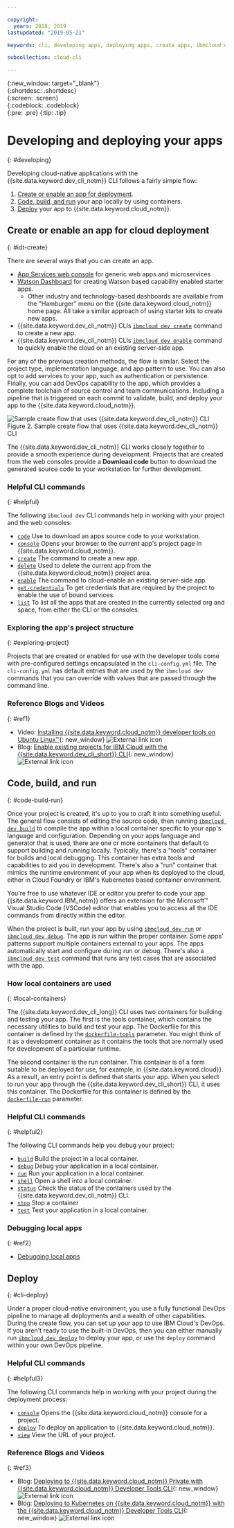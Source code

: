 ```yaml
---

copyright:
  years: 2018, 2019
lastupdated: "2019-05-21"

keywords: cli, developing apps, deploying apps, create apps, ibmcloud dev enable, ibmcloud dev create, local containers, ibmcloud dev run, ibmcloud dev, cli blog, cli video, cli reference

subcollection: cloud-cli

---
```


{:new_window: target="_blank"}  
{:shortdesc: .shortdesc}  
{:screen: .screen}  
{:codeblock: .codeblock}  
{:pre: .pre}
{:tip: .tip}

# Developing and deploying your apps
{: #developing}

Developing cloud-native applications with the {{site.data.keyword.dev_cli_notm}} CLI follows a fairly simple flow:

1. [Create or enable an app for deployment](#idt-create).
2. [Code, build, and run](#code-build-run) your app locally by using containers.
3. [Deploy](#cli-deploy) your app to {{site.data.keyword.cloud_notm}}.

## Create or enable an app for cloud deployment
{: #idt-create}

There are several ways that you can create an app.
- [App Services web console](https://cloud.ibm.com/developer/appservice/dashboard) for generic web apps and microservices
- [Watson Dashboard](https://cloud.ibm.com/developer/watson/dashboard) for creating Watson based capability enabled starter apps.
    - Other industry and technology-based dashboards are available from the "Hamburger" menu on the {{site.data.keyword.cloud_notm}} home page. All take a similar approach of using starter kits to create new apps.
- {{site.data.keyword.dev_cli_notm}} CLIs [`ibmcloud dev create`](/docs/cli/idt?topic=cloud-cli-idt-cli#create) command to create a new app.
- {{site.data.keyword.dev_cli_notm}} CLIs [`ibmcloud dev enable`](/docs/cli/idt?topic=cloud-cli-idt-cli#enable) command to quickly enable the cloud on an existing server-side app.

For any of the previous creation methods, the flow is similar. Select the project type, implementation language, and app pattern to use. You can also opt to add services to your app, such as authentication or persistence. Finally, you can add DevOps capability to the app, which provides a complete toolchain of source control and team communications. Including a pipeline that is triggered on each commit to validate, build, and deploy your app to the {{site.data.keyword.cloud_notm}}.

![Sample create flow that uses {{site.data.keyword.dev_cli_notm}} CLI](create_flow.png "Sample create flow that uses {{site.data.keyword.dev_cli_notm}} CLI") <br> Figure 2. Sample create flow that uses {{site.data.keyword.dev_cli_notm}} CLI

The {{site.data.keyword.dev_cli_notm}} CLI works closely together to provide a smooth experience during development. Projects that are created from the web consoles provide a **Download code** button to download the generated source code to your workstation for further development.

### Helpful CLI commands
{: #helpful}

The following `ibmcloud dev` CLI commands help in working with your project and the web consoles:
- [`code`](/docs/cli/idt?topic=cloud-cli-idt-cli#code) Use to download an apps source code to your workstation.
- [`console`](/docs/cli/idt?topic=cloud-cli-idt-cli#console) Opens your browser to the current app's project page in {{site.data.keyword.cloud_notm}}.
- [`create`](/docs/cli/idt?topic=cloud-cli-idt-cli#create) The command to create a new app.
- [`delete`](/docs/cli/idt?topic=cloud-cli-idt-cli#delete) Used to delete the current app from the {{site.data.keyword.cloud_notm}} project area.
- [`enable`](/docs/cli/idt?topic=cloud-cli-idt-cli#enable) The command to cloud-enable an existing server-side app.
- [`get-credentials`](/docs/cli/idt?topic=cloud-cli-idt-cli#get-credentials) To get credentials that are required by the project to enable the use of bound services.
- [`list`](/docs/cli/idt/?topic=cloud-cli-idt-cli#list) To list all the apps that are created in the currently selected org and space, from either the CLI or the consoles.

### Exploring the app's project structure
{: #exploring-project}

Projects that are created or enabled for use with the developer tools come with pre-configured settings encapsulated in the `cli-config.yml` file. The `cli-config.yml` has default entries that are used by the `ibmcloud dev` commands that you can override with values that are passed through the command line.

### Reference Blogs and Videos
{: #ref1}

- Video: [Installing {{site.data.keyword.cloud_notm}} developer tools on Ubuntu Linux&trade;](https://www.youtube.com/watch?v=sr7KjHAKpEs){: new_window} ![External link icon](../../icons/launch-glyph.svg "External link icon")
- Blog: [Enable existing projects for IBM Cloud with the {{site.data.keyword.dev_cli_short}} CLI](https://www.ibm.com/blogs/bluemix/2017/09/enable-existing-projects-ibm-cloud-ibm-cloud-developer-tools-cli/){: new_window} ![External link icon](../../icons/launch-glyph.svg "External link icon")

## Code, build, and run
{: #code-build-run}

Once your project is created, it's up to you to craft it into something useful. The general flow consists of editing the source code, then running [`ibmcloud dev build`](/docs/cli/idt?topic=cloud-cli-idt-cli#build) to compile the app within a local container specific to your app's language and configuration. Depending on your apps language and generator that is used, there are one or more containers that default to support building and running locally. Typically, there's a "tools" container for builds and local debugging. This container has extra tools and capabilities to aid you in development. There's also a "run" container that mimics the runtime environment of your app when its deployed to the cloud, either in Cloud Foundry or IBM's Kubernetes based container environment.

You're free to use whatever IDE or editor you prefer to code your app. {{site.data.keyword.IBM_notm}} offers an extension for the Microsoft&trade; Visual Studio Code (VSCode) editor that enables you to access all the IDE commands from directly within the editor.

When the project is built, run your app by using [`ibmcloud dev run`](/docs/cli/idt?topic=cloud-cli-idt-cli#run) or [`ibmcloud dev debug`](/docs/cli/idt?topic=cloud-cli-idt-cli#debug). The app is run within the proper container. Some apps' patterns support multiple containers external to your apps. The apps automatically start and configure during run or debug. There's also a [`ibmcloud dev test`](/docs/cli/idt?topic=cloud-cli-idt-cli#test) command that runs any test cases that are associated with the app.

### How local containers are used
{: #local-containers}

The {{site.data.keyword.dev_cli_long}} CLI uses two containers for building and testing your app. The first is the tools container, which contains the necessary utilities to build and test your app. The Dockerfile for this container is defined by the [`dockerfile-tools`](/docs/cli/idt?topic=cloud-cli-idt-cli#command-parameters) parameter. You might think of it as a development container as it contains the tools that are normally used for development of a particular runtime.

The second container is the run container. This container is of a form suitable to be deployed for use, for example, in {{site.data.keyword.cloud}}. As a result, an entry point is defined that starts your app. When you select to run your app through the {{site.data.keyword.dev_cli_short}} CLI, it uses this container. The Dockerfile for this container is defined by the [`dockerfile-run`](/docs/cli/idt?topic=cloud-cli-idt-cli#run-parameters) parameter.

### Helpful CLI commands
{: #helpful2}

The following CLI commands help you debug your project:
- [`build`](/docs/cli/idt?topic=cloud-cli-idt-cli#build) Build the project in a local container.
- [`debug`](/docs/cli/idt?topic=cloud-cli-idt-cli#debug) Debug your application in a local container.
- [`run`](/docs/cli/idt?topic=cloud-cli-idt-cli#run) Run your application in a local container.
- [`shell`](/docs/cli/idt?topic=cloud-cli-idt-cli#shell) Open a shell into a local container.
- [`status`](/docs/cli/idt?topic=cloud-cli-idt-cli#status) Check the status of the containers used by the {{site.data.keyword.dev_cli_notm}} CLI.
- [`stop`](/docs/cli/idt?topic=cloud-cli-idt-cli#stop) Stop a container
- [`test`](/docs/cli/idt?topic=cloud-cli-idt-cli#test) Test your application in a local container.

### Debugging local apps
{: #ref2}

- [Debugging local apps](/docs/cli/idt?topic=cloud-cli-local-debug#local-debug)

## Deploy
{: #cli-deploy}

Under a proper cloud-native environment, you use a fully functional DevOps pipeline to manage all deployments and a wealth of other capabilities. During the create flow, you can set up your app to use IBM Cloud's DevOps. If you aren't ready to use the built-in DevOps, then you can either manually run [`ibmcloud dev deploy`](/docs/cli/idt?topic=cloud-cli-idt-cli#deploy) to deploy your app, or use the `deploy` command within your own DevOps pipeline.

### Helpful CLI commands
{: #helpful3}

The following CLI commands help in working with your project during the deployment process:
- [`console`](/docs/cli/idt?topic=cloud-cli-idt-cli#console) Opens the {{site.data.keyword.cloud_notm}} console for a project.
- [`deploy`](/docs/cli/idt?topic=cloud-cli-idt-cli#deploy) To deploy an application to {{site.data.keyword.cloud_notm}}.
- [`view`](/docs/cli/idt?topic=cloud-cli-idt-cli#view) View the URL of your project.

### Reference Blogs and Videos
{: #ref3}

- Blog: [Deploying to {{site.data.keyword.cloud_notm}} Private with {{site.data.keyword.cloud_notm}} Developer Tools CLI](https://www.ibm.com/blogs/bluemix/2017/09/deploying-ibm-cloud-private-ibm-cloud-developer-tools-cli/){: new_window} ![External link icon](../../icons/launch-glyph.svg "External link icon")
- Blog: [Deploying to Kubernetes on {{site.data.keyword.cloud_notm}} with the {{site.data.keyword.cloud_notm}} Developer Tools CLI](https://www.ibm.com/blogs/bluemix/2017/09/deploying-kubernetes-ibm-cloud-ibm-cloud-developer-tools-cli/){: new_window} ![External link icon](../../icons/launch-glyph.svg "External link icon")
